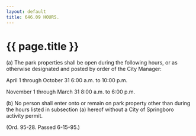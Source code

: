 ```yaml
---
layout: default 
title: 646.09 HOURS.
---
```


{{ page.title }}
================

​(a) The park properties shall be open during the following hours, or as
otherwise designated and posted by order of the City Manager:

April 1 through October 31 6:00 a.m. to 10:00 p.m.

November 1 through March 31 8:00 a.m. to 6:00 p.m.

​(b) No person shall enter onto or remain on park property other than
during the hours listed in subsection (a) hereof without a City of
Springboro activity permit.

(Ord. 95-28. Passed 6-15-95.)
